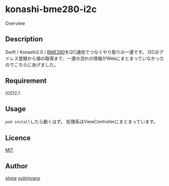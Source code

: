 konashi-bme280-i2c
====
Overview

## Description
Swift / Konashi2.0 / [BME280](http://akizukidenshi.com/catalog/g/gK-09421/)をI2C通信でつなぐやり取りの一連です。
I2Cのアドレス登録から値の取得まで、一連の流れの情報がWebにまとまっていなかったのでこちらにあげました。

## Requirement
iOS12.1

## Usage
`pod install`したら動くはず。
処理系はViewControllerにまとまっています。

## Licence

[MIT](https://github.com/tcnksm/tool/blob/master/LICENCE)

## Author

[shma](https://github.com/shma)
[yujimiyano](https://github.com/yujimiyano)
